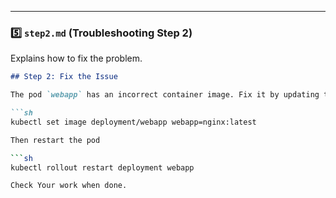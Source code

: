 
---

### **5️⃣ `step2.md` (Troubleshooting Step 2)**
Explains how to fix the problem.

```md
## Step 2: Fix the Issue

The pod `webapp` has an incorrect container image. Fix it by updating the deployment:

```sh
kubectl set image deployment/webapp webapp=nginx:latest

Then restart the pod

```sh
kubectl rollout restart deployment webapp

Check Your work when done.